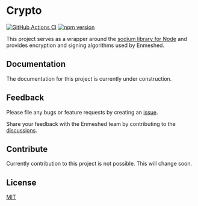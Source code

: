# Crypto

[![GitHub Actions CI](https://github.com/nmshd/cns-crypto/workflows/Publish/badge.svg)](https://github.com/nmshd/cns-crypto/actions?query=workflow%3APublish)
[![npm version](https://badge.fury.io/js/@nmshd%2fcrypto.svg)](https://www.npmjs.com/package/@nmshd/crypto)

This project serves as a wrapper around the [sodium library for Node](https://www.npmjs.com/package/sodium) and provides encryption and signing algorithms used by Enmeshed.

## Documentation

The documentation for this project is currently under construction.

## Feedback

Please file any bugs or feature requests by creating an [issue](https://github.com/nmshd/feedback/issues).

Share your feedback with the Enmeshed team by contributing to the [discussions](https://github.com/nmshd/feedback/discussions).

## Contribute

Currently contribution to this project is not possible. This will change soon.

## License

[MIT](LICENSE)
